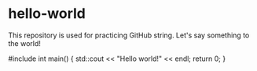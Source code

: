# hello-world
This repository is used for practicing GitHub string.
Let's say something to the world!

#include <iostream>
int main()
{
    std::cout << "Hello world!" << endl;
    return 0;
}
